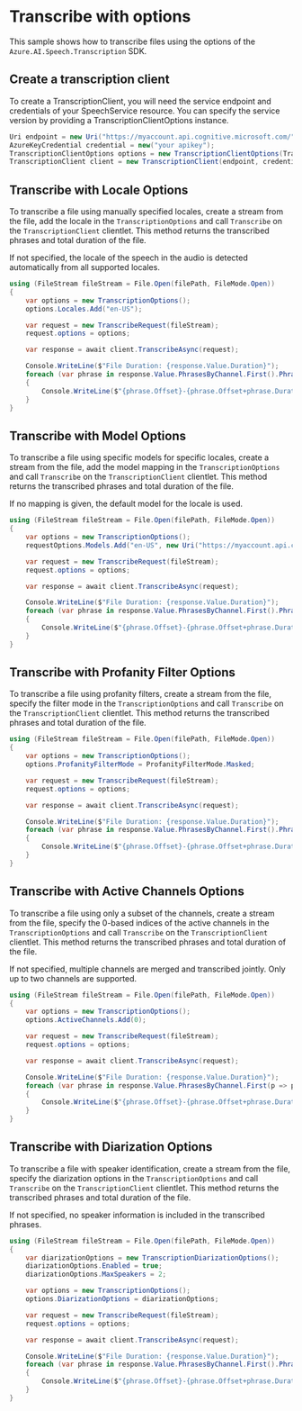 # Transcribe with options

This sample shows how to transcribe files using the options of the `Azure.AI.Speech.Transcription` SDK.

## Create a transcription client

To create a TranscriptionClient, you will need the service endpoint and credentials of your SpeechService resource. You can specify the service version by providing a TranscriptionClientOptions instance.

```C# Snippet:CreateTranscriptionClientForSpecificApiVersion
Uri endpoint = new Uri("https://myaccount.api.cognitive.microsoft.com/");
AzureKeyCredential credential = new("your apikey");
TranscriptionClientOptions options = new TranscriptionClientOptions(TranscriptionClientOptions.ServiceVersion.V2024_11_15);
TranscriptionClient client = new TranscriptionClient(endpoint, credential, options);
```

## Transcribe with Locale Options

To transcribe a file using manually specified locales, create a stream from the file, add the locale in the `TranscriptionOptions` and call `Transcribe` on the `TranscriptionClient` clientlet. This method returns the transcribed phrases and total duration of the file.

If not specified, the locale of the speech in the audio is detected automatically from all supported locales.

```C# Snippet:TranscribeWithLocales
using (FileStream fileStream = File.Open(filePath, FileMode.Open))
{
    var options = new TranscriptionOptions();
    options.Locales.Add("en-US");

    var request = new TranscribeRequest(fileStream);
    request.options = options;

    var response = await client.TranscribeAsync(request);

    Console.WriteLine($"File Duration: {response.Value.Duration}");
    foreach (var phrase in response.Value.PhrasesByChannel.First().Phrases)
    {
        Console.WriteLine($"{phrase.Offset}-{phrase.Offset+phrase.Duration}: {phrase.Text}");
    }
}
```

## Transcribe with Model Options

To transcribe a file using specific models for specific locales, create a stream from the file, add the model mapping in the `TranscriptionOptions` and call `Transcribe` on the `TranscriptionClient` clientlet. This method returns the transcribed phrases and total duration of the file.

If no mapping is given, the default model for the locale is used.

```C# Snippet:TranscribeWithModels
using (FileStream fileStream = File.Open(filePath, FileMode.Open))
{
    var options = new TranscriptionOptions();
    requestOptions.Models.Add("en-US", new Uri("https://myaccount.api.cognitive.microsoft.com/speechtotext/models/your-model-uuid"));

    var request = new TranscribeRequest(fileStream);
    request.options = options;

    var response = await client.TranscribeAsync(request);

    Console.WriteLine($"File Duration: {response.Value.Duration}");
    foreach (var phrase in response.Value.PhrasesByChannel.First().Phrases)
    {
        Console.WriteLine($"{phrase.Offset}-{phrase.Offset+phrase.Duration}: {phrase.Text}");
    }
}
```

## Transcribe with Profanity Filter Options

To transcribe a file using profanity filters, create a stream from the file, specify the filter mode in the `TranscriptionOptions` and call `Transcribe` on the `TranscriptionClient` clientlet. This method returns the transcribed phrases and total duration of the file.

```C# Snippet:TranscribeWithProfinityFilter
using (FileStream fileStream = File.Open(filePath, FileMode.Open))
{
    var options = new TranscriptionOptions();
    options.ProfanityFilterMode = ProfanityFilterMode.Masked;

    var request = new TranscribeRequest(fileStream);
    request.options = options;

    var response = await client.TranscribeAsync(request);

    Console.WriteLine($"File Duration: {response.Value.Duration}");
    foreach (var phrase in response.Value.PhrasesByChannel.First().Phrases)
    {
        Console.WriteLine($"{phrase.Offset}-{phrase.Offset+phrase.Duration}: {phrase.Text}");
    }
}
```

## Transcribe with Active Channels Options

To transcribe a file using only a subset of the channels, create a stream from the file, specify the 0-based indices of the active channels in the `TranscriptionOptions` and call `Transcribe` on the `TranscriptionClient` clientlet. This method returns the transcribed phrases and total duration of the file.

If not specified, multiple channels are merged and transcribed jointly. Only up to two channels are supported.

```C# Snippet:TranscribeWithActiveChannels
using (FileStream fileStream = File.Open(filePath, FileMode.Open))
{
    var options = new TranscriptionOptions();
    options.ActiveChannels.Add(0);

    var request = new TranscribeRequest(fileStream);
    request.options = options;

    var response = await client.TranscribeAsync(request);

    Console.WriteLine($"File Duration: {response.Value.Duration}");
    foreach (var phrase in response.Value.PhrasesByChannel.First(p => p.Channel == 1)().Phrases)
    {
        Console.WriteLine($"{phrase.Offset}-{phrase.Offset+phrase.Duration}: {phrase.Text}");
    }
}
```

## Transcribe with Diarization Options

To transcribe a file with speaker identification, create a stream from the file, specify the diarization options in the `TranscriptionOptions` and call `Transcribe` on the `TranscriptionClient` clientlet. This method returns the transcribed phrases and total duration of the file.

If not specified, no speaker information is included in the transcribed phrases.

```C# Snippet:TranscribeWithDiarization
using (FileStream fileStream = File.Open(filePath, FileMode.Open))
{
    var diarizationOptions = new TranscriptionDiarizationOptions();
    diarizationOptions.Enabled = true;
    diarizationOptions.MaxSpeakers = 2;

    var options = new TranscriptionOptions();
    options.DiarizationOptions = diarizationOptions;

    var request = new TranscribeRequest(fileStream);
    request.options = options;

    var response = await client.TranscribeAsync(request);

    Console.WriteLine($"File Duration: {response.Value.Duration}");
    foreach (var phrase in response.Value.PhrasesByChannel.First().Phrases)
    {
        Console.WriteLine($"{phrase.Offset}-{phrase.Offset+phrase.Duration} [{phrase.Speaker}]: {phrase.Text}");
    }
}
```